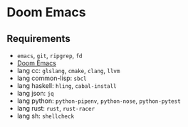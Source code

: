 # Doom Emacs

## Requirements

- `emacs`, `git`, `ripgrep`, `fd`
- [Doom Emacs](https://github.com/hlissner/doom-emacs)
- lang cc: `glslang`, `cmake`, `clang`, `llvm`
- lang common-lisp: `sbcl`
- lang haskell: `hling`, `cabal-install`
- lang json: `jq`
- lang python: `python-pipenv`, `python-nose`, `python-pytest`
- lang rust: `rust`, `rust-racer`
- lang sh: `shellcheck`
